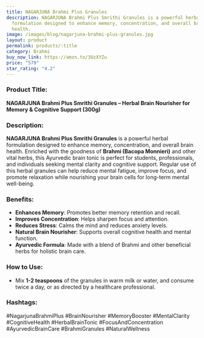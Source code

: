 ```yaml
---
title: NAGARJUNA Brahmi Plus Granules
description: NAGARJUNA Brahmi Plus Smrithi Granules is a powerful herbal
  formulation designed to enhance memory, concentration, and overall brain
  health.
image: /images/blog/nagarjuna-brahmi-plus-granules.jpg
layout: product
permalink: products/:title
category: Brahmi
buy_now_link: https://amzn.to/3UzXYZu
price: "579"
star_rating: "4.2"
---
```

### Product Title:
**NAGARJUNA Brahmi Plus Smrithi Granules – Herbal Brain Nourisher for Memory & Cognitive Support (300g)**

### Description:
**NAGARJUNA Brahmi Plus Smrithi Granules** is a powerful herbal formulation designed to enhance memory, concentration, and overall brain health. Enriched with the goodness of **Brahmi (Bacopa Monnieri)** and other vital herbs, this Ayurvedic brain tonic is perfect for students, professionals, and individuals seeking mental clarity and cognitive support. Regular use of this herbal granules can help reduce mental fatigue, improve focus, and promote relaxation while nourishing your brain cells for long-term mental well-being.

### Benefits:
- **Enhances Memory**: Promotes better memory retention and recall.
- **Improves Concentration**: Helps sharpen focus and attention.
- **Reduces Stress**: Calms the mind and reduces anxiety levels.
- **Natural Brain Nourisher**: Supports overall cognitive health and mental function.
- **Ayurvedic Formula**: Made with a blend of Brahmi and other beneficial herbs for holistic brain care.

### How to Use:
- Mix **1-2 teaspoons** of the granules in warm milk or water, and consume twice a day, or as directed by a healthcare professional.

### Hashtags:
#NagarjunaBrahmiPlus #BrainNourisher #MemoryBooster #MentalClarity #CognitiveHealth #HerbalBrainTonic #FocusAndConcentration #AyurvedicBrainCare #BrahmiGranules #NaturalWellness
